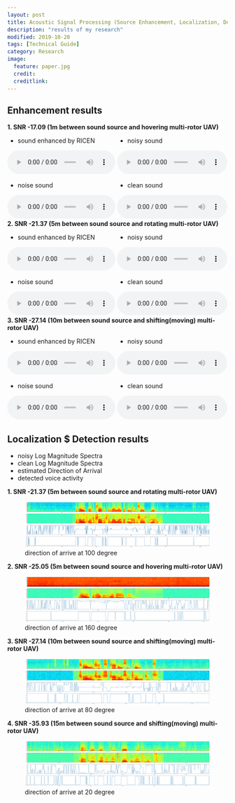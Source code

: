 ```yaml
---
layout: post
title: Acoustic Signal Processing (Source Enhancement, Localization, Detection) in Low SNR environments
description: "results of my research"
modified: 2019-10-20
tags: [Technical Guide]
category: Research
image:
  feature: paper.jpg
  credit:
  creditlink:
---
```


## Enhancement results

<div>
<strong stype="font-size: 1.17em;"> 1. SNR -17.09 (1m between sound source and hovering multi-rotor UAV) </strong>
</div>
<div style="width: 49%; display: inline-block;">
<ul>
<li> sound enhanced by RICEN </li>
</ul>
<audio controls loop style="width: 100%">
    <source src="/audios/dist_1/estimated/timit_0-0.wav" type="audio/wav">
</audio>
</div>
<div style="width: 50%; display: inline-block;">
<ul>
<li> noisy sound </li>
</ul>
<audio controls loop style="width: 100%">
    <source src="/audios/dist_1/noisy/timit_0-0.wav" type="audio/wav">
</audio>
</div>
<div style="width: 49%; display: inline-block;">
<ul>
<li> noise sound </li>
</ul>
<audio controls loop style="width: 100%">
    <source src="/audios/dist_1/noise/timit_0-0.wav" type="audio/wav">
</audio>
</div>
<div style="width: 50%; display: inline-block;">
<ul>
<li> clean sound </li>
</ul>
<audio controls loop style="width: 100%">
    <source src="/audios/dist_1/clean/timit_0-0.wav" type="audio/wav">
</audio>
</div>

<br />

<div>
<strong stype="font-size: 1.17em;"> 2. SNR -21.37 (5m between sound source and rotating multi-rotor UAV) </strong>
</div>
<div style="width: 49%; display: inline-block;">
<ul>
<li> sound enhanced by RICEN </li>
</ul>
<audio controls loop style="width: 100%">
    <source src="/audios/dist_5/estimated/timit_95-100.wav" type="audio/wav">
</audio>
</div>
<div style="width: 50%; display: inline-block;">
<ul>
<li> noisy sound </li>
</ul>
<audio controls loop style="width: 100%">
    <source src="/audios/dist_5/noisy/timit_95-100.wav" type="audio/wav">
</audio>
</div>
<div style="width: 49%; display: inline-block;">
<ul>
<li> noise sound </li>
</ul>
<audio controls loop style="width: 100%">
    <source src="/audios/dist_5/noise/timit_95-100.wav" type="audio/wav">
</audio>
</div>
<div style="width: 50%; display: inline-block;">
<ul>
<li> clean sound </li>
</ul>
<audio controls loop style="width: 100%">
    <source src="/audios/dist_5/clean/timit_95-100.wav" type="audio/wav">
</audio>
</div>

<br />

<div>
<strong stype="font-size: 1.17em;"> 3. SNR -27.14 (10m between sound source and shifting(moving) multi-rotor UAV) </strong>
</div>
<div style="width: 49%; display: inline-block;">
<ul>
<li> sound enhanced by RICEN </li>
</ul>
<audio controls loop style="width: 100%">
    <source src="/audios/dist_10/estimated/timit_344-80.wav" type="audio/wav">
</audio>
</div>
<div style="width: 50%; display: inline-block;">
<ul>
<li> noisy sound </li>
</ul>
<audio controls loop style="width: 100%">
    <source src="/audios/dist_10/noisy/timit_344-80.wav" type="audio/wav">
</audio>
</div>
<div style="width: 49%; display: inline-block;">
<ul>
<li> noise sound </li>
</ul>
<audio controls loop style="width: 100%">
    <source src="/audios/dist_10/noise/timit_344-80.wav" type="audio/wav">
</audio>
</div>
<div style="width: 50%; display: inline-block;">
<ul>
<li> clean sound </li>
</ul>
<audio controls loop style="width: 100%">
    <source src="/audios/dist_10/clean/timit_344-80.wav" type="audio/wav">
</audio>
</div>

## Localization $ Detection results

+ noisy Log Magnitude Spectra
+ clean Log Magnitude Spectra
+ estimated Direction of Arrival
+ detected voice activity

<strong stype="font-size: 1.17em;"> 1. SNR -21.37 (5m between sound source and rotating multi-rotor UAV) </strong>

<figure>
	<img src="/audios/dist_5/timit_95-100.png" alt="">
	<figcaption>direction of arrive at 100 degree</figcaption>
</figure>

<strong stype="font-size: 1.17em;"> 2. SNR -25.05 (5m between sound source and hovering multi-rotor UAV) </strong>

<figure>
	<img src="/audios/dist_5/timit_268-160.png" alt="">
	<figcaption>direction of arrive at 160 degree</figcaption>
</figure>

<strong stype="font-size: 1.17em;"> 3. SNR -27.14 (10m between sound source and shifting(moving) multi-rotor UAV) </strong>

<figure>
	<img src="/audios/dist_10/timit_344-80.png" alt="">
	<figcaption>direction of arrive at 80 degree</figcaption>
</figure>

<strong stype="font-size: 1.17em;"> 4. SNR -35.93 (15m between sound source and shifting(moving) multi-rotor UAV) </strong>

<figure>
	<img src="/audios/dist_15/timit_591-20.png" alt="">
	<figcaption>direction of arrive at 20 degree</figcaption>
</figure>